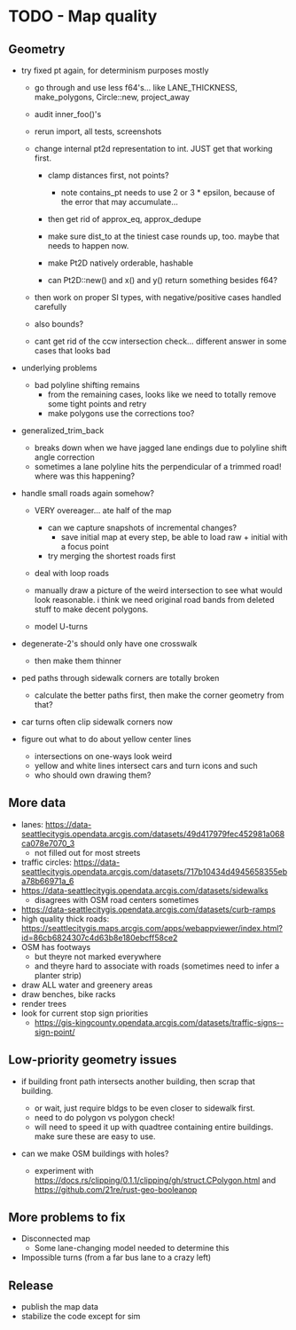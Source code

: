 # TODO - Map quality

## Geometry

- try fixed pt again, for determinism purposes mostly
	- go through and use less f64's... like LANE_THICKNESS, make_polygons, Circle::new, project_away
	- audit inner_foo()'s
	- rerun import, all tests, screenshots

	- change internal pt2d representation to int. JUST get that working first.
		- clamp distances first, not points?
			- note contains_pt needs to use 2 or 3 * epsilon, because of the error that may accumulate...

		- then get rid of approx_eq, approx_dedupe
		- make sure dist_to at the tiniest case rounds up, too. maybe that needs to happen now.
		- make Pt2D natively orderable, hashable
		- can Pt2D::new() and x() and y() return something besides f64?
	- then work on proper SI types, with negative/positive cases handled carefully
	- also bounds?
	- cant get rid of the ccw intersection check... different answer in some cases that looks bad

- underlying problems
	- bad polyline shifting remains
		- from the remaining cases, looks like we need to totally remove some tight points and retry
		- make polygons use the corrections too?

- generalized_trim_back
	- breaks down when we have jagged lane endings due to polyline shift angle correction
	- sometimes a lane polyline hits the perpendicular of a trimmed road! where was this happening?

- handle small roads again somehow?
	- VERY overeager... ate half of the map
		- can we capture snapshots of incremental changes?
			- save initial map at every step, be able to load raw + initial with a focus point
		- try merging the shortest roads first
	- deal with loop roads

	- manually draw a picture of the weird intersection to see what would look reasonable. i think we need original road bands from deleted stuff to make decent polygons.

	- model U-turns

- degenerate-2's should only have one crosswalk
	- then make them thinner

- ped paths through sidewalk corners are totally broken
	- calculate the better paths first, then make the corner geometry from that?
- car turns often clip sidewalk corners now

- figure out what to do about yellow center lines
	- intersections on one-ways look weird
	- yellow and white lines intersect cars and turn icons and such
	- who should own drawing them?

## More data

- lanes: https://data-seattlecitygis.opendata.arcgis.com/datasets/49d417979fec452981a068ca078e7070_3
	- not filled out for most streets
- traffic circles: https://data-seattlecitygis.opendata.arcgis.com/datasets/717b10434d4945658355eba78b66971a_6
- https://data-seattlecitygis.opendata.arcgis.com/datasets/sidewalks
	- disagrees with OSM road centers sometimes
- https://data-seattlecitygis.opendata.arcgis.com/datasets/curb-ramps
- high quality thick roads: https://seattlecitygis.maps.arcgis.com/apps/webappviewer/index.html?id=86cb6824307c4d63b8e180ebcff58ce2
- OSM has footways
	- but theyre not marked everywhere
	- and theyre hard to associate with roads (sometimes need to infer a planter strip)
- draw ALL water and greenery areas
- draw benches, bike racks
- render trees
- look for current stop sign priorities
	- https://gis-kingcounty.opendata.arcgis.com/datasets/traffic-signs--sign-point/

## Low-priority geometry issues

- if building front path intersects another building, then scrap that building.
	- or wait, just require bldgs to be even closer to sidewalk first.
	- need to do polygon vs polygon check!
	- will need to speed it up with quadtree containing entire buildings. make sure these are easy to use.

- can we make OSM buildings with holes?
	- experiment with https://docs.rs/clipping/0.1.1/clipping/gh/struct.CPolygon.html and https://github.com/21re/rust-geo-booleanop

## More problems to fix

- Disconnected map
	- Some lane-changing model needed to determine this
- Impossible turns (from a far bus lane to a crazy left)

## Release

- publish the map data
- stabilize the code except for sim
